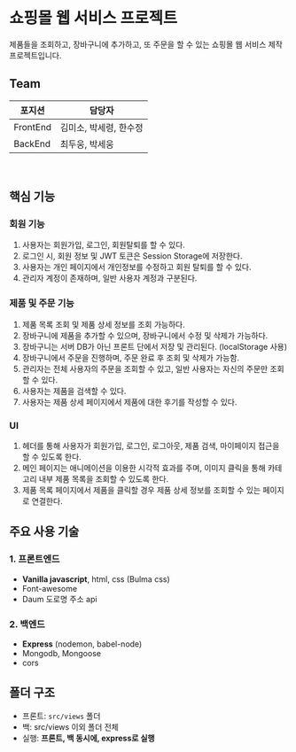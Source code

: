 # 쇼핑몰 웹 서비스 프로젝트

제품들을 조회하고, 장바구니에 추가하고, 또 주문을 할 수 있는 쇼핑몰 웹 서비스 제작 프로젝트입니다. <br />

## Team

| 포지션   | 담당자                 |
| -------- | ---------------------- |
| FrontEnd | 김미소, 박세령, 한수정 |
| BackEnd  | 최두웅, 박세웅         |

<br>

## 핵심 기능

### 회원 기능

1. 사용자는 회원가입, 로그인, 회원탈퇴를 할 수 있다.
2. 로그인 시, 회원 정보 및 JWT 토큰은 Session Storage에 저장한다.
3. 사용자는 개인 페이지에서 개인정보를 수정하고 회원 탈퇴를 할 수 있다.
4. 관리자 계정이 존재하며, 일반 사용자 계정과 구분된다.

### 제품 및 주문 기능

1. 제품 목록 조회 및 제품 상세 정보를 조회 가능하다.
2. 장바구니에 제품을 추가할 수 있으며, 장바구니에서 수정 및 삭제가 가능하다.
3. 장바구니는 서버 DB가 아닌 프론트 단에서 저장 및 관리된다. (localStorage 사용)
4. 장바구니에서 주문을 진행하며, 주문 완료 후 조회 및 삭제가 가능함.
5. 관리자는 전체 사용자의 주문을 조회할 수 있고, 일반 사용자는 자신의 주문만 조회할 수 있다.
6. 사용자는 제품을 검색할 수 있다.
7. 사용자는 제품 상세 페이지에서 제품에 대한 후기를 작성할 수 있다.

### UI

1. 헤더를 통해 사용자가 회원가입, 로그인, 로그아웃, 제품 검색, 마이페이지 접근을 할 수 있도록 한다.
2. 메인 페이지는 애니메이션을 이용한 시각적 효과를 주며, 이미지 클릭을 통해 카테고리 내부 제품 목록을 조회할 수 있도록 한다.
3. 제품 목록 페이지에서 제품을 클릭할 경우 제품 상세 정보를 조회할 수 있는 페이지로 연결한다.

## 주요 사용 기술

### 1. 프론트엔드

- **Vanilla javascript**, html, css (Bulma css)
- Font-awesome
- Daum 도로명 주소 api

### 2. 백엔드

- **Express** (nodemon, babel-node)
- Mongodb, Mongoose
- cors

## 폴더 구조

- 프론트: `src/views` 폴더
- 백: src/views 이외 폴더 전체
- 실행: **프론트, 백 동시에, express로 실행**
